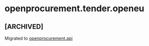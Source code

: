 # openprocurement.tender.openeu

## **[ARCHIVED]**

Migrated to [openprocurement.api](https://github.com/ProzorroUKR/openprocurement.api)
